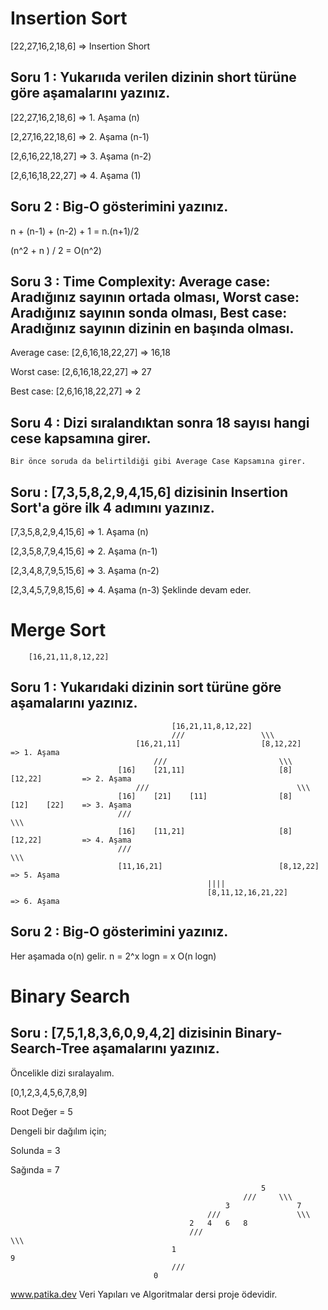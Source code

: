 # Insertion Sort

[22,27,16,2,18,6] => Insertion Short

## Soru 1 : Yukarııda verilen dizinin short türüne göre aşamalarını yazınız.

[22,27,16,2,18,6] => 1. Aşama (n)

[2,27,16,22,18,6] => 2. Aşama (n-1)

[2,6,16,22,18,27] => 3. Aşama (n-2)

[2,6,16,18,22,27] => 4. Aşama (1)

## Soru 2 : Big-O gösterimini yazınız.

n + (n-1) + (n-2) + 1 = n.(n+1)/2

(n^2 + n ) / 2 = O(n^2)

## Soru 3 : Time Complexity: Average case: Aradığınız sayının ortada olması, Worst case: Aradığınız sayının sonda olması, Best case: Aradığınız sayının dizinin en başında olması.

Average case:
    [2,6,16,18,22,27] => 16,18

Worst case:
    [2,6,16,18,22,27] => 27

Best case:
    [2,6,16,18,22,27] => 2

## Soru 4 : Dizi sıralandıktan sonra 18 sayısı hangi cese kapsamına girer.

    Bir önce soruda da belirtildiği gibi Average Case Kapsamına girer.

## Soru : [7,3,5,8,2,9,4,15,6] dizisinin Insertion Sort'a göre ilk 4 adımını yazınız.

[7,3,5,8,2,9,4,15,6] => 1. Aşama (n)

[2,3,5,8,7,9,4,15,6] => 2. Aşama (n-1)

[2,3,4,8,7,9,5,15,6] => 3. Aşama (n-2)

[2,3,4,5,7,9,8,15,6] => 4. Aşama (n-3)    Şeklinde devam eder.

# Merge Sort

        [16,21,11,8,12,22]

## Soru 1 : Yukarıdaki dizinin sort türüne göre aşamalarını yazınız.

                                        [16,21,11,8,12,22]
                                        ///                 \\\
                                [16,21,11]                  [8,12,22]                   => 1. Aşama
                                    ///                         \\\
                            [16]    [21,11]                     [8]     [12,22]         => 2. Aşama
                                ///                                 \\\
                            [16]    [21]    [11]                [8]     [12]    [22]    => 3. Aşama
                            ///                                         \\\
                            [16]    [11,21]                     [8]     [12,22]         => 4. Aşama
                            ///                                         \\\
                            [11,16,21]                          [8,12,22]               => 5. Aşama
                                                ||||
                                                [8,11,12,16,21,22]                      => 6. Aşama

## Soru 2 : Big-O gösterimini yazınız.

Her aşamada o(n) gelir.
n = 2^x
logn = x
O(n logn)

# Binary Search

## Soru : [7,5,1,8,3,6,0,9,4,2] dizisinin Binary-Search-Tree aşamalarını yazınız.

Öncelikle dizi sıralayalım.

[0,1,2,3,4,5,6,7,8,9]

Root Değer = 5

Dengeli bir dağılım için;

Solunda = 3

Sağında = 7


                                                            5
                                                        ///     \\\
                                                    3               7
                                                ///                 \\\
                                            2   4   6   8
                                            ///                         \\\
                                        1                                   9
                                        ///                             
                                    0

www.patika.dev Veri Yapıları ve Algoritmalar dersi proje ödevidir.
